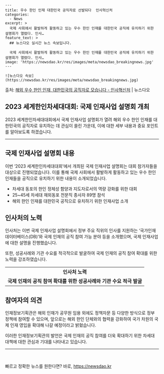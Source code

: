     ---
    title: 우수 한인 인재 대한민국 공직자로 선발되다  인사혁신처
    categories:
      - News
    excerpt: >
      국제 사회에서 활발하게 활동하고 있는 우수 한인 인재를 대한민국 공직에 유치하기 위한 설명회가 열렸다. 인사…
    feature_text: >
      ## 뉴스다오 실시간 뉴스 속보입니다.
    
      국제 사회에서 활발하게 활동하고 있는 우수 한인 인재를 대한민국 공직에 유치하기 위한 설명회가 열렸다. 인사…
    image: 'https://newsdao.kr/res/images/meta/newsdao_breakingnews.jpg'
    ---
    
    ![뉴스다오 속보](https://newsdao.kr/res/images/meta/newsdao_breakingnews.jpg)

<p>출처: <a href="https://newsdao.kr/2704" rel="dofollow">해외 우수 한인 인재, 대한민국의 공직자로 모습니다 - 인사혁신처</a> | 뉴스다오</p>

<h2 data-ke-size="size26">2023 세계한인차세대대회: 국제 인재사업 설명회 개최</h2>
<p data-ke-size="size16">2023 세계한인차세대대회에서 국제 인재사업 설명회가 열려 해외 우수 한인 인재를 대한민국의 공직자로 유치하는 데 관심이 쏠린 가운데, 이에 대한 세부 내용과 중요 포인트를 알아보도록 하겠습니다.</p>
<hr>
<h2 data-ke-size="size26">국제 인재사업 설명회 내용</h2>
<p data-ke-size="size16">이번 ‘2023 세계한인차세대대회’에서 개최된 국제 인재사업 설명회는 대회 참가자들을 대상으로 진행되었습니다. 이를 통해 국제 사회에서 활발하게 활동하고 있는 우수 한인 인재들을 공직으로 유치하기 위한 내용이 소개되었습니다.</p>
<ul>
  <li>차세대 동포의 한인 정체성 함양과 지도자로서의 역량 강화를 위한 대회</li>
  <li>25~45세 차세대 재외동포 전문직 종사자 89명 참석</li>
  <li>해외 한인 인재를 대한민국 공직으로 유치하기 위한 인재사업 소개</li>
</ul>
<h2 data-ke-size="size26">인사처의 노력</h2>
<p data-ke-size="size16">인사처는 이번 국제 인재사업 설명회에서 정부 주요 직위의 인사를 지원하는 ‘국가인재데이터베이스(DB)’와 국제 인재의 공직 참여 가능 분야 등을 소개했으며, 국제 인재사업에 대한 설명을 진행했습니다.</p>
<p data-ke-size="size16">또한, 성공사례와 기관 수요를 적극적으로 발굴하여 국제 인재의 공직 참여 확대를 위한 노력을 강조하였습니다.</p>
<table>
  <tr>
    <td style="text-align: center; height: 17px;"><b>인사처 노력</b></td>
  </tr>
  <tr>
    <td style="text-align: center; height: 17px;"><b>국제 인재의 공직 참여 확대를 위한 성공사례와 기관 수요 적극 발굴</b></td>
  </tr>
</table>
<h2 data-ke-size="size26">참여자의 의견</h2>
<p data-ke-size="size16">인재정보기획관은 해외 인재가 공무원 임용 외에도 정책자문 등 다양한 방식으로 정부 정책에 참여할 수 있으며, 앞으로는 해외 한인 단체와의 협력을 강화하여 국가 차원의 국제 인재 영입을 확대해 나갈 예정이라고 밝혔습니다.</p>
<p data-ke-size="size16">이러한 인재정보기획관의 발언은 국제 인재의 공직 참여를 더욱 확대하기 위한 차세대 대책에 대한 관심과 기대를 나타내고 있습니다.</p>
<hr>
<p data-ke-size="size16">&nbsp;</p> 

빠르고 정확한 뉴스를 원한다면? 바로, <a href="https://newsdao.kr" rel="dofollow">https://newsdao.kr</a>


    
